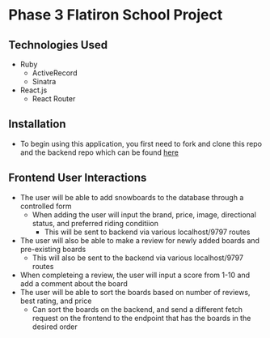 # Phase 3 Flatiron School Project 

## Technologies Used

* Ruby
  * ActiveRecord
  * Sinatra
* React.js
  * React Router

## Installation

* To begin using this application, you first need to fork and clone this repo and the backend repo which can be found [here](https://github.com/Creasser/Snowboard-Reviewer-Backend)

## Frontend User Interactions

* The user will be able to add snowboards to the database through a controlled form
  * When adding the user will input the brand, price, image, directional status, and preferred riding conditiion
    * This will be sent to backend via various localhost/9797 routes
* The user will also be able to make a review for newly added boards and pre-existing boards
  * This will also be sent to the backend via various localhost/9797 routes
* When completeing a review, the user will input a score from 1-10 and add a comment about the board
* The user will be able to sort the boards based on number of reviews, best rating, and price
  * Can sort the boards on the backend, and send a different fetch request on the frontend to the endpoint that has the boards in the desired order
